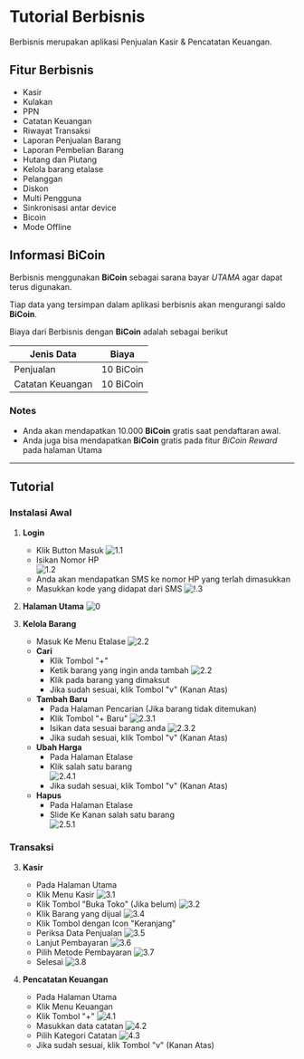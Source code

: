# Tutorial Berbisnis
Berbisnis merupakan aplikasi Penjualan Kasir & Pencatatan Keuangan.

## Fitur Berbisnis
- Kasir
- Kulakan
- PPN
- Catatan Keuangan
- Riwayat Transaksi
- Laporan Penjualan Barang
- Laporan Pembelian Barang
- Hutang dan Piutang
- Kelola barang etalase
- Pelanggan
- Diskon
- Multi Pengguna
- Sinkronisasi antar device
- Bicoin
- Mode Offline

## Informasi BiCoin
Berbisnis menggunakan **BiCoin** sebagai sarana bayar *UTAMA* agar dapat terus digunakan. 

Tiap data yang tersimpan dalam aplikasi berbisnis akan mengurangi saldo **BiCoin**.

Biaya dari Berbisnis dengan **BiCoin** adalah sebagai berikut

|    Jenis Data    |   Biaya       |
|------------------|:-------------:|
| Penjualan        | 10 BiCoin     |
| Catatan Keuangan | 10 BiCoin     |

### Notes
- Anda akan mendapatkan 10.000 **BiCoin** gratis saat pendaftaran awal.
- Anda juga bisa mendapatkan **BiCoin** gratis pada fitur
*BiCoin Reward* pada halaman Utama

***

## Tutorial  

### Instalasi Awal
1. **Login**
   - Klik Button Masuk
   ![1.1](./assets/images/1.1.jpg) 
   - Isikan Nomor HP   
   ![1.2](./assets/images/1.2.jpg)  
   - Anda akan mendapatkan SMS ke nomor HP yang terlah dimasukkan
   - Masukkan kode yang didapat dari SMS
   ![!.3](./assets/images/1.3.jpg) 

2. **Halaman Utama**
![0](./assets/images/0.jpg) 

3. **Kelola Barang**
   - Masuk Ke Menu Etalase
   ![2.2](./assets/images/2.1.jpg) 
   - **Cari**
     - Klik Tombol "+"
     - Ketik barang yang ingin anda tambah 
      ![2.2](./assets/images/2.2.jpg) 
     - Klik pada barang yang dimaksut 
     - Jika sudah sesuai, klik Tombol "v" (Kanan Atas)
   - **Tambah Baru**
     - Pada Halaman Pencarian (Jika barang tidak ditemukan)
     - Klik Tombol "+ Baru"
      ![2.3.1](./assets/images/2.4.jpg) 
     - Isikan data sesuai barang anda 
      ![2.3.2](./assets/images/2.3.1.jpg) 
     - Jika sudah sesuai, klik Tombol "v" (Kanan Atas)
   - **Ubah Harga**
     - Pada Halaman Etalase
     - Klik salah satu barang    
      ![2.4.1](./assets/images/2.4.1.jpg) 
     - Jika sudah sesuai, klik Tombol "v" (Kanan Atas)  
   - **Hapus**
     - Pada Halaman Etalase
     - Slide Ke Kanan salah satu barang   
      ![2.5.1](./assets/images/2.5.1.jpg) 

### Transaksi
3. **Kasir**
   - Pada Halaman Utama
   - Klik Menu Kasir
   ![3.1](./assets/images/3.1.jpg) 
   - Klik Tombol "Buka Toko" (Jika belum)
   ![3.2](./assets/images/3.2.jpg) 
   - Klik Barang yang dijual
   ![3.4](./assets/images/3.3.jpg) 
   - Klik Tombol dengan Icon "Keranjang"
   - Periksa Data Penjualan
   ![3.5](./assets/images/3.4.jpg) 
   - Lanjut Pembayaran
   ![3.6](./assets/images/3.5.jpg) 
   - Pilih Metode Pembayaran
   ![3.7](./assets/images/3.6.jpg) 
   - Selesai 
   ![3.8](./assets/images/3.7.jpg) 

4. **Pencatatan Keuangan**
   - Pada Halaman Utama
   - Klik Menu Keuangan
   - Klik Tombol "+"
   ![4.1](./assets/images/4.1.jpg)  
   - Masukkan data catatan
   ![4.2](./assets/images/4.2.jpg)
   - Pilih Kategori Catatan 
   ![4.3](./assets/images/4.3.jpg)  
   - Jika sudah sesuai, klik Tombol "v" (Kanan Atas)  